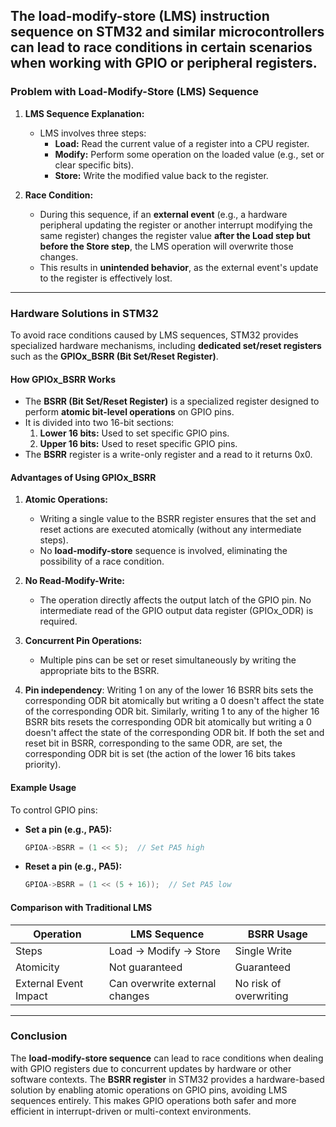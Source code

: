 

The **load-modify-store (LMS)** instruction sequence on STM32 and similar microcontrollers can lead to **race conditions** in certain scenarios when working with GPIO or peripheral registers. 
---

### **Problem with Load-Modify-Store (LMS) Sequence**
1. **LMS Sequence Explanation:**
   - LMS involves three steps:
     - **Load:** Read the current value of a register into a CPU register.
     - **Modify:** Perform some operation on the loaded value (e.g., set or clear specific bits).
     - **Store:** Write the modified value back to the register.

2. **Race Condition:**
   - During this sequence, if an **external event** (e.g., a hardware peripheral updating the register or another interrupt modifying the same register) changes the register value **after the Load step but before the Store step**, the LMS operation will overwrite those changes.
   - This results in **unintended behavior**, as the external event's update to the register is effectively lost.

---

### **Hardware Solutions in STM32**
To avoid race conditions caused by LMS sequences, STM32 provides specialized hardware mechanisms, including **dedicated set/reset registers** such as the **GPIOx_BSRR (Bit Set/Reset Register)**.

#### **How GPIOx_BSRR Works**
- The **BSRR (Bit Set/Reset Register)** is a specialized register designed to perform **atomic bit-level operations** on GPIO pins.
- It is divided into two 16-bit sections:
  1. **Lower 16 bits:** Used to set specific GPIO pins.
  2. **Upper 16 bits:** Used to reset specific GPIO pins.
- The **BSRR** register is a write-only register and a read to it returns 0x0. 

#### **Advantages of Using GPIOx_BSRR**
1. **Atomic Operations:**
   - Writing a single value to the BSRR register ensures that the set and reset actions are executed atomically (without any intermediate steps).
   - No **load-modify-store** sequence is involved, eliminating the possibility of a race condition.

2. **No Read-Modify-Write:**
   - The operation directly affects the output latch of the GPIO pin. No intermediate read of the GPIO output data register (GPIOx_ODR) is required.

3. **Concurrent Pin Operations:**
   - Multiple pins can be set or reset simultaneously by writing the appropriate bits to the BSRR.

4. **Pin independency**: Writing 1 on any of the lower 16 BSRR bits sets the corresponding ODR bit atomically but writing a 0 doesn't affect the state of the corresponding ODR bit. Similarly, writing 1 to any of the higher 16 BSRR bits resets the corresponding ODR bit atomically but writing a 0 doesn't affect the state of the corresponding ODR bit. If both the set and reset bit in BSRR, corresponding to the same ODR, are set, the corresponding ODR bit is set (the action of the lower 16 bits takes priority).

#### **Example Usage**
To control GPIO pins:
- **Set a pin (e.g., PA5):**
  ```c
  GPIOA->BSRR = (1 << 5);  // Set PA5 high
  ```
- **Reset a pin (e.g., PA5):**
  ```c
  GPIOA->BSRR = (1 << (5 + 16));  // Set PA5 low
  ```

#### **Comparison with Traditional LMS**
| Operation          | LMS Sequence                        | BSRR Usage                  |
|---------------------|-------------------------------------|-----------------------------|
| Steps              | Load → Modify → Store              | Single Write                |
| Atomicity          | Not guaranteed                     | Guaranteed                  |
| External Event Impact | Can overwrite external changes   | No risk of overwriting      |

---

### **Conclusion**
The **load-modify-store sequence** can lead to race conditions when dealing with GPIO registers due to concurrent updates by hardware or other software contexts. The **BSRR register** in STM32 provides a hardware-based solution by enabling atomic operations on GPIO pins, avoiding LMS sequences entirely. This makes GPIO operations both safer and more efficient in interrupt-driven or multi-context environments.